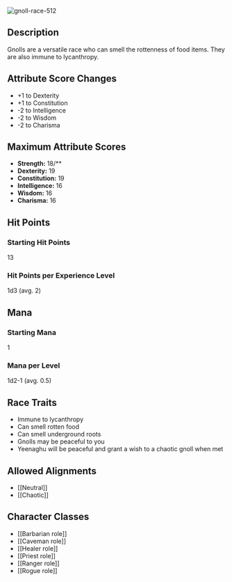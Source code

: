 ![gnoll-race-512](https://github.com/hyvanmielenpelit/GnollHack/assets/16661034/e551dd66-863b-4720-9701-f52c2f0c6e53)


## Description
Gnolls are a versatile race who can smell the rottenness of food items. They are also immune to lycanthropy.


## Attribute Score Changes
- +1 to Dexterity
- +1 to Constitution
- -2 to Intelligence
- -2 to Wisdom
- -2 to Charisma


## Maximum Attribute Scores
- **Strength:** 18/**
- **Dexterity:** 19
- **Constitution:** 19
- **Intelligence:** 16
- **Wisdom:** 16
- **Charisma:** 16


## Hit Points


### Starting Hit Points


13


### Hit Points per Experience Level


1d3 (avg. 2)



## Mana
### Starting Mana


1


### Mana per Level


1d2-1 (avg. 0.5)


## Race Traits
- Immune to lycanthropy
- Can smell rotten food
- Can smell underground roots
- Gnolls may be peaceful to you
- Yeenaghu will be peaceful and grant a wish to a chaotic gnoll when met


## Allowed Alignments
- [[Neutral]]
- [[Chaotic]]


## Character Classes
- [[Barbarian role]]
- [[Caveman role]]
- [[Healer role]]
- [[Priest role]]
- [[Ranger role]]
- [[Rogue role]]
